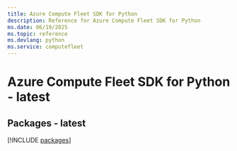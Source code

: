 ```yaml
---
title: Azure Compute Fleet SDK for Python
description: Reference for Azure Compute Fleet SDK for Python
ms.date: 06/19/2025
ms.topic: reference
ms.devlang: python
ms.service: computefleet
---
```

# Azure Compute Fleet SDK for Python - latest
## Packages - latest
[!INCLUDE [packages](compute-fleet-index.md)]